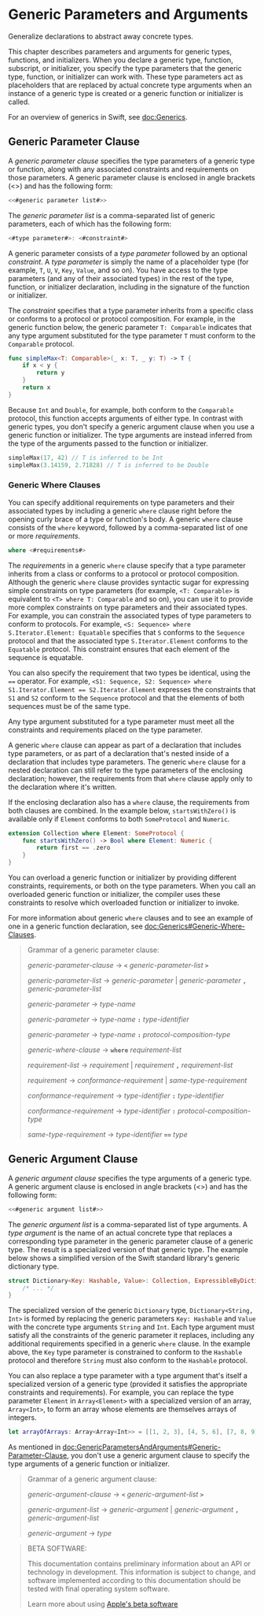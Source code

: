 # Generic Parameters and Arguments

Generalize declarations to abstract away concrete types.

This chapter describes parameters and arguments for generic types, functions, and
initializers. When you declare a generic type, function, subscript, or initializer,
you specify the type parameters that the generic type, function, or initializer
can work with. These type parameters act as placeholders that
are replaced by actual concrete type arguments when an instance of a generic type is
created or a generic function or initializer is called.

For an overview of generics in Swift, see <doc:Generics>.

<!--
  NOTE: Generic types are sometimes referred to as :newTerm:`parameterized types`
  because they're declared with one or more type parameters.
-->

## Generic Parameter Clause

A *generic parameter clause* specifies the type parameters of a generic
type or function, along with any associated constraints and requirements on those parameters.
A generic parameter clause is enclosed in angle brackets (<>)
and has the following form:

```swift
<<#generic parameter list#>>
```

The *generic parameter list* is a comma-separated list of generic parameters,
each of which has the following form:

```swift
<#type parameter#>: <#constraint#>
```

A generic parameter consists of a *type parameter* followed by
an optional *constraint*. A *type parameter* is simply the name
of a placeholder type
(for example, `T`, `U`, `V`, `Key`, `Value`, and so on).
You have access to the type parameters (and any of their associated types) in the rest of the
type, function, or initializer declaration, including in the signature of the function
or initializer.

The *constraint* specifies that a type parameter inherits
from a specific class or conforms to a protocol or protocol composition.
For example, in the generic function below, the generic parameter `T: Comparable`
indicates that any type argument substituted
for the type parameter `T` must conform to the `Comparable` protocol.

```swift
func simpleMax<T: Comparable>(_ x: T, _ y: T) -> T {
    if x < y {
        return y
    }
    return x
}
```

<!--
  - test: `generic-params`

  ```swifttest
  -> func simpleMax<T: Comparable>(_ x: T, _ y: T) -> T {
        if x < y {
           return y
        }
        return x
     }
  ```
-->

Because `Int` and `Double`, for example, both conform to the `Comparable` protocol,
this function accepts arguments of either type. In contrast with generic types, you don't
specify a generic argument clause when you use a generic function or initializer.
The type arguments are instead inferred from the type of the arguments passed
to the function or initializer.

```swift
simpleMax(17, 42) // T is inferred to be Int
simpleMax(3.14159, 2.71828) // T is inferred to be Double
```

<!--
  - test: `generic-params`

  ```swifttest
  >> let r0 =
  -> simpleMax(17, 42) // T is inferred to be Int
  >> assert(r0 == 42)
  >> let r1 =
  -> simpleMax(3.14159, 2.71828) // T is inferred to be Double
  >> assert(r1 == 3.14159)
  ```
-->

<!--
  Rewrite the above to avoid bare expressions.
  Tracking bug is <rdar://problem/35301593>
-->

### Generic Where Clauses

You can specify additional requirements on type parameters and their associated types
by including a generic `where` clause right before the opening curly brace
of a type or function's body.
A generic `where` clause consists of the `where` keyword,
followed by a comma-separated list of one or more *requirements*.

```swift
where <#requirements#>
```

The *requirements* in a generic `where` clause specify that a type parameter inherits from
a class or conforms to a protocol or protocol composition.
Although the generic `where` clause provides syntactic
sugar for expressing simple constraints on type parameters
(for example, `<T: Comparable>` is equivalent to `<T> where T: Comparable` and so on),
you can use it to provide more complex constraints on type parameters
and their associated types. For example,
you can constrain the associated types of type parameters to conform to protocols.
For example, `<S: Sequence> where S.Iterator.Element: Equatable`
specifies that `S` conforms to the `Sequence` protocol
and that the associated type `S.Iterator.Element`
conforms to the `Equatable` protocol.
This constraint ensures that each element of the sequence is equatable.

You can also specify the requirement that two types be identical,
using the `==` operator. For example,
`<S1: Sequence, S2: Sequence> where S1.Iterator.Element == S2.Iterator.Element`
expresses the constraints that `S1` and `S2` conform to the `Sequence` protocol
and that the elements of both sequences must be of the same type.

Any type argument substituted for a type parameter must
meet all the constraints and requirements placed on the type parameter.

A generic `where` clause can appear
as part of a declaration that includes type parameters,
or as part of a declaration
that's nested inside of a declaration that includes type parameters.
The generic `where` clause for a nested declaration
can still refer to the type parameters of the enclosing declaration;
however,
the requirements from that `where` clause
apply only to the declaration where it's written.

If the enclosing declaration also has a `where` clause,
the requirements from both clauses are combined.
In the example below, `startsWithZero()` is available
only if `Element` conforms to both `SomeProtocol` and `Numeric`.

```swift
extension Collection where Element: SomeProtocol {
    func startsWithZero() -> Bool where Element: Numeric {
        return first == .zero
    }
}
```

<!--
  - test: `contextual-where-clauses-combine`

  ```swifttest
  >> protocol SomeProtocol { }
  >> extension Int: SomeProtocol { }
  -> extension Collection where Element: SomeProtocol {
         func startsWithZero() -> Bool where Element: Numeric {
             return first == .zero
         }
     }
  >> print( [1, 2, 3].startsWithZero() )
  << false
  ```
-->

<!--
  - test: `contextual-where-clause-combine-err`

  ```swifttest
  >> protocol SomeProtocol { }
  >> extension Bool: SomeProtocol { }
  ---
  >> extension Collection where Element: SomeProtocol {
  >>     func returnTrue() -> Bool where Element == Bool {
  >>         return true
  >>     }
  >>     func returnTrue() -> Bool where Element == Int {
  >>         return true
  >>     }
  >> }
  !$ error: no type for 'Self.Element' can satisfy both 'Self.Element == Int' and 'Self.Element : SomeProtocol'
  !! func returnTrue() -> Bool where Element == Int {
  !!                                            ^
  ```
-->

You can overload a generic function or initializer by providing different
constraints, requirements, or both on the type parameters.
When you call an overloaded generic function or initializer,
the compiler uses these constraints to resolve which overloaded function
or initializer to invoke.

For more information about generic `where` clauses and to see an example
of one in a generic function declaration,
see <doc:Generics#Generic-Where-Clauses>.

> Grammar of a generic parameter clause:
>
> *generic-parameter-clause* → **`<`** *generic-parameter-list* **`>`**
>
> *generic-parameter-list* → *generic-parameter* | *generic-parameter* **`,`** *generic-parameter-list*
>
> *generic-parameter* → *type-name*
>
> *generic-parameter* → *type-name* **`:`** *type-identifier*
>
> *generic-parameter* → *type-name* **`:`** *protocol-composition-type*
>
>
>
> *generic-where-clause* → **`where`** *requirement-list*
>
> *requirement-list* → *requirement* | *requirement* **`,`** *requirement-list*
>
> *requirement* → *conformance-requirement* | *same-type-requirement*
>
>
>
> *conformance-requirement* → *type-identifier* **`:`** *type-identifier*
>
> *conformance-requirement* → *type-identifier* **`:`** *protocol-composition-type*
>
> *same-type-requirement* → *type-identifier* **`==`** *type*

<!--
  NOTE: A conformance requirement can only have one type after the colon,
  otherwise, you'd have a syntactic ambiguity
  (a comma-separated list types inside of a comma-separated list of requirements).
-->

## Generic Argument Clause

A *generic argument clause* specifies the type arguments of a generic
type.
A generic argument clause is enclosed in angle brackets (<>)
and has the following form:

```swift
<<#generic argument list#>>
```

The *generic argument list* is a comma-separated list of type arguments.
A *type argument* is the name of an actual concrete type that replaces
a corresponding type parameter in the generic parameter clause of a generic type.
The result is a specialized version of that generic type.
The example below shows a simplified version of the Swift standard library's
generic dictionary type.

```swift
struct Dictionary<Key: Hashable, Value>: Collection, ExpressibleByDictionaryLiteral {
    /* ... */
}
```

<!--
  TODO: How are we supposed to wrap code lines like the above?
-->

The specialized version of the generic `Dictionary` type, `Dictionary<String, Int>`
is formed by replacing the generic parameters `Key: Hashable` and `Value`
with the concrete type arguments `String` and `Int`. Each type argument must satisfy
all the constraints of the generic parameter it replaces, including any additional
requirements specified in a generic `where` clause. In the example above,
the `Key` type parameter is constrained to conform to the `Hashable` protocol
and therefore `String` must also conform to the `Hashable` protocol.

You can also replace a type parameter with a type argument that's itself
a specialized version of a generic type (provided it satisfies the appropriate
constraints and requirements). For example, you can replace the type parameter
`Element` in `Array<Element>` with a specialized version of an array, `Array<Int>`,
to form an array whose elements are themselves arrays of integers.

```swift
let arrayOfArrays: Array<Array<Int>> = [[1, 2, 3], [4, 5, 6], [7, 8, 9]]
```

<!--
  - test: `array-of-arrays`

  ```swifttest
  -> let arrayOfArrays: Array<Array<Int>> = [[1, 2, 3], [4, 5, 6], [7, 8, 9]]
  ```
-->

As mentioned in <doc:GenericParametersAndArguments#Generic-Parameter-Clause>,
you don't use a generic argument clause to specify the type arguments
of a generic function or initializer.

> Grammar of a generic argument clause:
>
> *generic-argument-clause* → **`<`** *generic-argument-list* **`>`**
>
> *generic-argument-list* → *generic-argument* | *generic-argument* **`,`** *generic-argument-list*
>
> *generic-argument* → *type*

> BETA SOFTWARE:
>
> This documentation contains preliminary information about an API or technology in development. This information is subject to change, and software implemented according to this documentation should be tested with final operating system software.
>
> Learn more about using [Apple's beta software](https://developer.apple.com/support/beta-software/)

<!--
This source file is part of the Swift.org open source project

Copyright (c) 2014 - 2022 Apple Inc. and the Swift project authors
Licensed under Apache License v2.0 with Runtime Library Exception

See https://swift.org/LICENSE.txt for license information
See https://swift.org/CONTRIBUTORS.txt for the list of Swift project authors
-->
